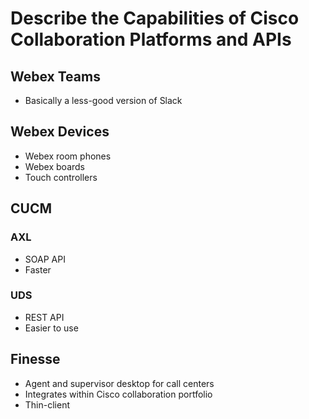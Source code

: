 # Describe the Capabilities of Cisco Collaboration Platforms and APIs

## Webex Teams

- Basically a less-good version of Slack

## Webex Devices

- Webex room phones
- Webex boards
- Touch controllers

## CUCM

### AXL
-  SOAP API
-  Faster
### UDS
- REST API
- Easier to use

## Finesse

- Agent and supervisor desktop for call centers
- Integrates within Cisco collaboration portfolio
- Thin-client


